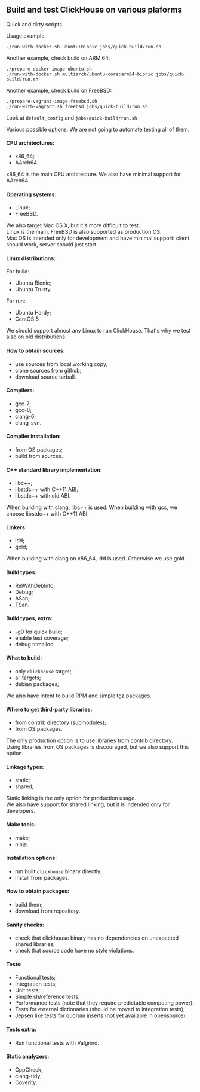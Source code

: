 ## Build and test ClickHouse on various plaforms

Quick and dirty scripts.

Usage example:
```
./run-with-docker.sh ubuntu:bionic jobs/quick-build/run.sh
```

Another example, check build on ARM 64:
```
./prepare-docker-image-ubuntu.sh
./run-with-docker.sh multiarch/ubuntu-core:arm64-bionic jobs/quick-build/run.sh
```

Another example, check build on FreeBSD:
```
./prepare-vagrant-image-freebsd.sh
./run-with-vagrant.sh freebsd jobs/quick-build/run.sh
```

Look at `default_config` and `jobs/quick-build/run.sh`

Various possible options. We are not going to automate testing all of them.

#### CPU architectures:
- x86_64;
- AArch64.

x86_64 is the main CPU architecture. We also have minimal support for AArch64.

#### Operating systems:
- Linux;
- FreeBSD.

We also target Mac OS X, but it's more difficult to test.  
Linux is the main. FreeBSD is also supported as production OS.  
Mac OS is intended only for development and have minimal support: client should work, server should just start.

#### Linux distributions:
For build:
- Ubuntu Bionic;
- Ubuntu Trusty.

For run:
- Ubuntu Hardy;
- CentOS 5

We should support almost any Linux to run ClickHouse. That's why we test also on old distributions.

#### How to obtain sources:
- use sources from local working copy;
- clone sources from github;
- download source tarball.

#### Compilers:
- gcc-7;
- gcc-8;
- clang-6;
- clang-svn.

#### Compiler installation:
- from OS packages;
- build from sources.

#### C++ standard library implementation:
- libc++;
- libstdc++ with C++11 ABI;
- libstdc++ with old ABI.

When building with clang, libc++ is used. When building with gcc, we choose libstdc++ with C++11 ABI.

#### Linkers:
- ldd;
- gold;

When building with clang on x86_64, ldd is used. Otherwise we use gold.

#### Build types:
- RelWithDebInfo;
- Debug;
- ASan;
- TSan.

#### Build types, extra:
- -g0 for quick build;
- enable test coverage;
- debug tcmalloc.

#### What to build:
- only `clickhouse` target;
- all targets;
- debian packages;

We also have intent to build RPM and simple tgz packages.

#### Where to get third-party libraries:
- from contrib directory (submodules);
- from OS packages.

The only production option is to use libraries from contrib directory.  
Using libraries from OS packages is discouraged, but we also support this option.

#### Linkage types:
- static;
- shared;

Static linking is the only option for production usage.  
We also have support for shared linking, but it is indended only for developers.

#### Make tools:
- make;
- ninja.

#### Installation options:
- run built `clickhouse` binary directly;
- install from packages.

#### How to obtain packages:
- build them;
- download from repository.

#### Sanity checks:
- check that clickhouse binary has no dependencies on unexpected shared libraries;
- check that source code have no style violations.

#### Tests:
- Functional tests;
- Integration tests;
- Unit tests;
- Simple sh/reference tests;
- Performance tests (note that they require predictable computing power);
- Tests for external dictionaries (should be moved to integration tests);
- Jepsen like tests for quorum inserts (not yet available in opensource).

#### Tests extra:
- Run functional tests with Valgrind.

#### Static analyzers:
- CppCheck;
- clang-tidy;
- Coverity.
